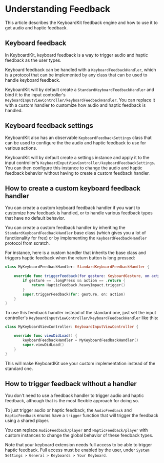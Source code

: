 # Understanding Feedback

This article describes the KeyboardKit feedback engine and how to use it to get audio and haptic feedback. 



## Keyboard feedback

In KeyboardKit, keyboard feedback is a way to trigger audio and haptic feedback as the user types. 

Keyboard feedback can be handled with a ``KeyboardFeedbackHandler``, which is a protocol that can be implemented by any class that can be used to handle keyboard feedback.

KeyboardKit will by default create a ``StandardKeyboardFeedbackHandler`` and bind it to the input controller's ``KeyboardInputViewController/keyboardFeedbackHandler``. You can replace it with a custom handler to customize how audio and haptic feedback is handled.



## Keyboard feedback settings

KeyboardKit also has an observable ``KeyboardFeedbackSettings`` class that can be used to configure the the audio and haptic feedback to use for various actions.

KeyboardKit will by default create a settings instance and apply it to the input controller's ``KeyboardInputViewController/keyboardFeedbackSettings``. You can then configure this instance to change the audio and haptic feedback behavior without having to create a custom feedback handler.



## How to create a custom keyboard feedback handler

You can create a custom keyboard feedback handler if you want to customize how feedback is handled, or to handle various feedback types that have no default behavior.

You can create a custom feedback handler by inheriting the ``StandardKeyboardFeedbackHandler`` base class (which gives you a lot of functionality for free) or by implementing the ``KeyboardFeedbackHandler`` protocol from scratch.

For instance, here is a custom handler that inherits the base class and triggers haptic feedback when the return button is long pressed:

```swift
class MyKeyboardFeedbackHandler: StandardKeyboardFeedbackHandler {
    
    override func triggerFeedback(for gesture: KeyboardGesture, on action: KeyboardAction) {
        if gesture == .longPress && action == .return {
            return HapticFeedback.heavyImpact.trigger()
        }
        super.triggerFeedback(for: gesture, on: action)
    }
}
```

To use this feedback handler instead of the standard one, just set the input controller's ``KeyboardInputViewController/keyboardFeedbackHandler`` like this:

```swift
class MyKeyboardViewController: KeyboardInputViewController {

    override func viewDidLoad() {
        keyboardFeedbackHandler = MyKeyboardFeedbackHandler()
        super.viewDidLoad()
    }
}
```

This will make KeyboardKit use your custom implementation instead of the standard one.



## How to trigger feedback without a handler

You don't need to use a feedback handler to trigger audio and haptic feedback, although that is the most flexible approach for doing so. 

To just trigger audio or haptic feedback, the ``AudioFeedback`` and ``HapticFeedback`` enums have a `trigger` function that will trigger the feedback using a shared player.

You can replace ``AudioFeedback/player`` and ``HapticFeedback/player`` with custom instances to change the global behavior of these feedback types.

Note that your keyboard extension needs full access to be able to trigger haptic feedback. Full access must be enabled by the user, under `System Settings > General > Keyboards > Your Keyboard`.
